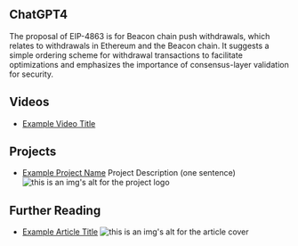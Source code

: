 ## ChatGPT4

The proposal of EIP-4863 is for Beacon chain push withdrawals, which relates to withdrawals in Ethereum and the Beacon chain. It suggests a simple ordering scheme for withdrawal transactions to facilitate optimizations and emphasizes the importance of consensus-layer validation for security.

## Videos

- [Example Video Title](https://www.youtube.com/watch?v=TDGq4aeevgY)

## Projects

- [Example Project Name](https://xxxx.xxx/xxxxx) Project Description (one sentence) ![this is an img's alt for the project logo](https://xxxx.xxx/project-logo.xxx)

## Further Reading

- [Example Article Title](https://xxxx.xxx/xxxxx) ![this is an img's alt for the article cover](https://xxxx.xxx/article-cover.xxx)
